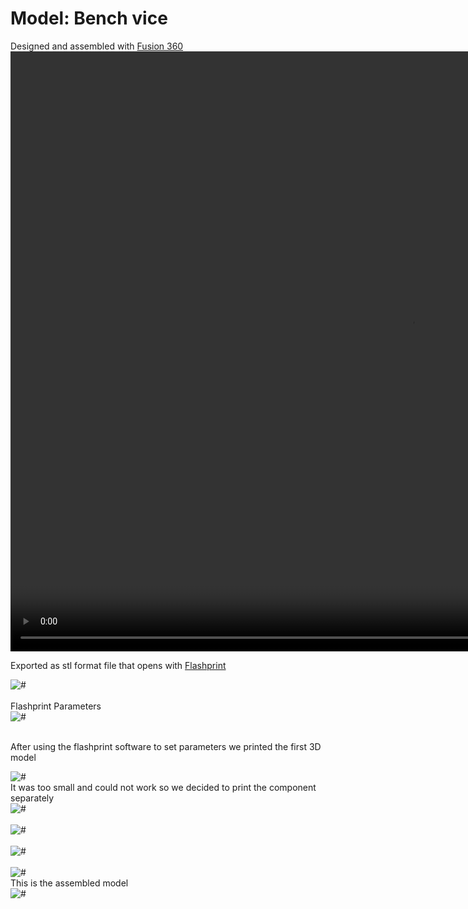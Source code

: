<!-- Assessment/cadass.md -->

# Model: Bench vice
Designed and assembled with [Fusion 360](https://www.autodesk.com/products/fusion-360/free-trial)
<br>
 <video width="1280" height="960" controls>
  <source src="images/AutodeskFusion.mp4" id="video/AutodeskFusion.mp4"> loop autoplay muted</video>
<br>

Exported as stl format file that opens with [Flashprint](https://www.sz3dp.com/download-center?category=12)
<br>
<div class="loader"><img src="images/flashprint.png" alt="#" /></div>
<br>Flashprint Parameters

<div class="loader"><img src="images/flash.png" alt="#" /></div>

<br>After using the flashprint software to set parameters we printed the first 3D model
<br>
<div class="loader"><img src="images/1stmodel.jpg" alt="#" /></div>
It was too small and could not work so we decided to print the component separately
<br>
<div class="loader"><img src="images/base.jpg" alt="#" /></div>
<br>
<div class="loader"><img src="images/jaw.jpg" alt="#" /></div>
<br>
<div class="loader"><img src="images/screw.jpg" alt="#" /></div>
<br>
<div class="loader"><img src="images/3pieces.jpg" alt="#" /></div>
This is the assembled model
<br>
<div class="loader"><img src="images/assembled.jpg" alt="#" /></div>

